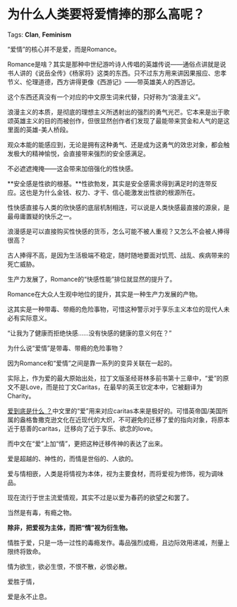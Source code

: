 # 为什么人类要将爱情捧的那么高呢？

Tags: **Clan**, **Feminism**

“爱情”的核心并不是爱，而是Romance。

Romance是啥？其实是那种中世纪游吟诗人传唱的英雄传说——通俗点讲就是说书人讲的《说岳全传》《杨家将》这类的东西。只不过东方用来讲因果报应、忠孝节义、伦理道德，西方讲得更像《西游记》——带英雄美人的西游记。

这个东西还真没有一个对应的中文原生词来代替，只好称为“浪漫主义”。

浪漫主义的本质，是彻底的理想主义所透射出的强烈的勇气光芒。它本来是出于歌颂英雄主义的目的而被创作，但很显然创作者们发现了最能带来赏金和人气的是这里面的英雄-美人桥段。

观众本能的能感应到，无论是拥有这种勇气、还是成为这勇气的效忠对象，都会触发极大的精神愉悦，会直接带来强烈的安全感满足。

不必遮遮掩掩——这会带来加倍强化的性快感。

**安全感是性欲的根基。**性欲勃发，其实是安全感需求得到满足时的连带反应。这也是为什么金钱、权力、才干、信心能激发出性欲的根源所在。

性快感直接与人类的欣快感的底层机制相连，可以说是人类快感最直接的源泉，是最毋庸置疑的快乐之一。

浪漫感是可以直接购买性快感的货币，怎么可能不被人重视？又怎么不会被人捧得很高？

古人捧得不高，是因为生活极端不稳定，随时随地要面对饥荒、战乱、疾病带来的死亡威胁。

生产力发展了，Romance的“快感性能”排位就显然的提升了。

Romance在大众人生观中地位的提升，其实是一种生产力发展的产物。

这其实是一种带毒、带瘾的危险事物，可惜这种警示对于享乐主义本位的现代人未必有实际意义。

“让我为了健康而拒绝快感……没有快感的健康的意义何在？”

为什么说“爱情”是带毒、带瘾的危险事物？

因为Romance和“爱情”之间是靠一系列的变异关联在一起的。

实际上，作为爱的最大原始出处，拉丁文版圣经哥林多前书第十三章中，“爱”的原文不是Love，而是拉丁文Caritas，在最早的英王钦定本中，它被翻译为Charity。

[爱到底是什么 ？](https://www.zhihu.com/question/444126370/answer/1743255025)中文里的“爱”用来对应caritas本来是极好的。可惜英帝国/美国所属的盎格鲁撒克逊文化在近现代的大炽，不可避免的迁移了爱的指向对象，将原本近于慈善的caritas，迁移向了近于享乐、欲念的love。

而中文在“爱”上加“情”，更把这种迁移传神的表达了出来。

爱是超越的、神性的，而情是世俗的、人欲的。

爱与情相嵌，人类是将情视为本体，视为主要食材，而将爱视为修饰，视为调味品。

现在流行于世主流爱情观，其实不过是以爱为春药的欲望之和罢了。

当然是有毒，有瘾之物。

**除非，把爱视为主体，而把“情”视为衍生物。**

情胜于爱，只是一场一过性的毒瘾发作。毒品强烈成瘾，且边际效用递减，剂量上限终将致命。

情为欲生，欲必生恨，不恨不散，必恨必散。

  


爱胜于情，

爱是永不止息。



